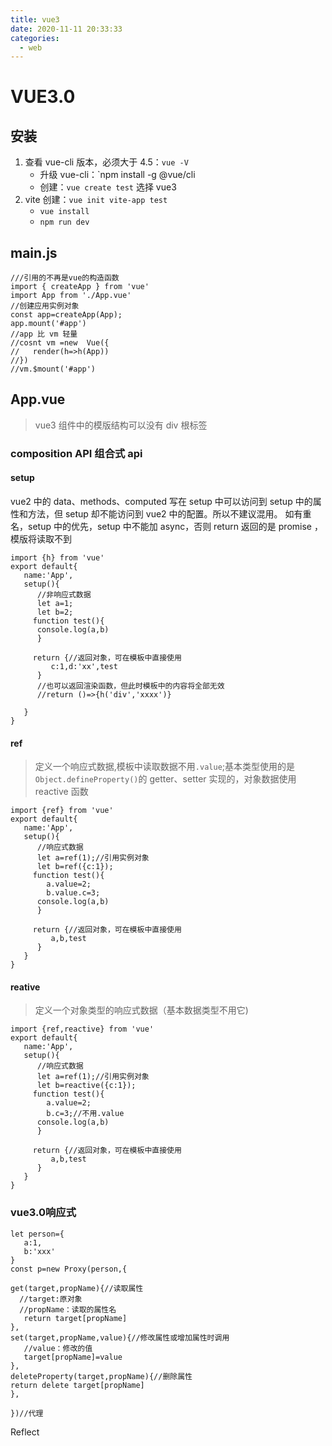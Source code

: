 ```yaml
---
title: vue3
date: 2020-11-11 20:33:33
categories:
  - web
---
```


# VUE3.0

## 安装

1. 查看 vue-cli 版本，必须大于 4.5：`vue -V`
   - 升级 vue-cli：`npm install -g @vue/cli
   - 创建：`vue create test` 选择 vue3
2. vite 创建：`vue init vite-app test`
   - `vue install`
   - `npm run dev`

## main.js

```
///引用的不再是vue的构造函数
import { createApp } from 'vue'
import App from './App.vue'
//创建应用实例对象
const app=createApp(App);
app.mount('#app')
//app 比 vm 轻量
//cosnt vm =new  Vue({
//   render(h=>h(App))
//})
//vm.$mount('#app')
```

## App.vue

> vue3 组件中的模版结构可以没有 div 根标签

### composition API 组合式 api

#### setup

vue2 中的 data、methods、computed 写在 setup 中可以访问到 setup 中的属性和方法，但 setup 却不能访问到 vue2 中的配置。所以不建议混用。
如有重名，setup 中的优先，setup 中不能加 async，否则 return 返回的是 promise ，模版将读取不到

```
import {h} from 'vue'
export default{
   name:'App',
   setup(){
      //非响应式数据
      let a=1;
      let b=2;
     function test(){
      console.log(a,b)
      }

     return {//返回对象，可在模板中直接使用
         c:1,d:'xx',test
      }
      //也可以返回渲染函数，但此时模板中的内容将全部无效
      //return ()=>{h('div','xxxx')}

   }
}
```

#### ref

> 定义一个响应式数据,模板中读取数据不用`.value`;基本类型使用的是`Object.defineProperty()`的 getter、setter 实现的，对象数据使用 reactive 函数

```
import {ref} from 'vue'
export default{
   name:'App',
   setup(){
      //响应式数据
      let a=ref(1);//引用实例对象
      let b=ref({c:1});
     function test(){
        a.value=2;
        b.value.c=3;
      console.log(a,b)
      }

     return {//返回对象，可在模板中直接使用
         a,b,test
      }
   }
}
```

#### reative

> 定义一个对象类型的响应式数据（基本数据类型不用它)

```
import {ref,reactive} from 'vue'
export default{
   name:'App',
   setup(){
      //响应式数据
      let a=ref(1);//引用实例对象
      let b=reactive({c:1});
     function test(){
        a.value=2;
        b.c=3;//不用.value
      console.log(a,b)
      }

     return {//返回对象，可在模板中直接使用
         a,b,test
      }
   }
}
```

### vue3.0响应式
```
let person={
   a:1,
   b:'xxx'
}
const p=new Proxy(person,{

get(target,propName){//读取属性
  //target:原对象
  //propName：读取的属性名 
   return target[propName]
},
set(target,propName,value){//修改属性或增加属性时调用
   //value：修改的值
   target[propName]=value
},
deleteProperty(target,propName){//删除属性
return delete target[propName]
},

})//代理
```

Reflect
